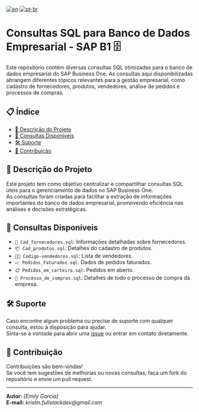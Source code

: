 [![en](https://img.shields.io/badge/lang-en-red.svg)]() [![pt-br](https://img.shields.io/badge/lang-pt--br-green.svg)]()  

# **Consultas SQL para Banco de Dados Empresarial - SAP B1** 🗄️

Este repositório contém diversas consultas SQL otimizadas para o banco de dados empresarial do SAP Business One. As consultas aqui disponibilizadas abrangem diferentes tópicos relevantes para a gestão empresarial, como cadastro de fornecedores, produtos, vendedores, análise de pedidos e processos de compras.

## **📋 Índice**

- [📄 Descrição do Projeto](#descrição-do-projeto)
- [📂 Consultas Disponíveis](#consultas-disponíveis)
- [🛠️ Suporte](#suporte)
- [🤝 Contribuição](#contribuição)

## **📄 Descrição do Projeto**

Este projeto tem como objetivo centralizar e compartilhar consultas SQL úteis para o gerenciamento de dados no SAP Business One.  
As consultas foram criadas para facilitar a extração de informações importantes do banco de dados empresarial, promovendo eficiência nas análises e decisões estratégicas.

## **📂 Consultas Disponíveis**

- `📌 Cad_fornecedores.sql`: Informações detalhadas sobre fornecedores.
- `📦 Cad_produtos.sql`: Detalhes do cadastro de produtos.
- `🧑‍💼 Codigo-vendedores.sql`: Lista de vendedores.
- `📈 Pedidos_Faturados.sql`: Dados de pedidos faturados.
- `📋 Pedidos_em_carteira.sql`: Pedidos em aberto.
- `🛒 Processo_de_compras.sql`: Detalhes de todo o processo de compra da empresa.

## **🛠️ Suporte**

Caso encontre algum problema ou precise de suporte com qualquer consulta, estou à disposição para ajudar.  
Sinta-se à vontade para abrir uma [issue](https://github.com/emy-devfullstack/Gerenciador-de-querys-SAP-B1/issues) ou entrar em contato diretamente.

## **🤝 Contribuição**

Contribuições são bem-vindas!  
Se você tem sugestões de melhorias ou novas consultas, faça um fork do repositório e envie um pull request.

---
**Autor:** _[Emily Garcia]_  
**E-mail:** _kristin.fullstackdev@gmail.com_
